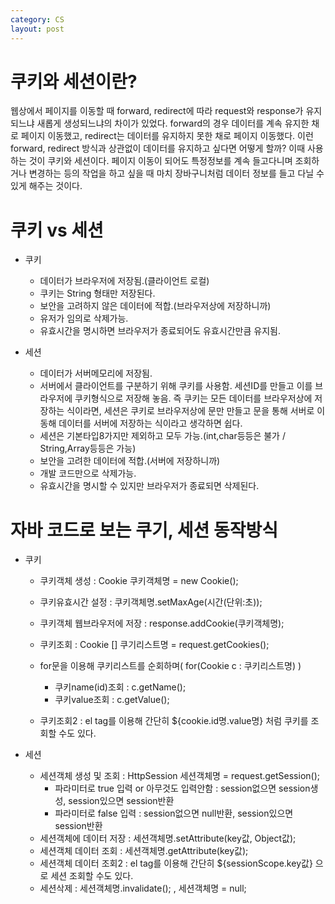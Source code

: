 ```yaml
---
category: CS
layout: post
---
```

# 쿠키와 세션이란?
웹상에서 페이지를 이동할 때 forward, redirect에 따라 request와 response가 유지되느냐 새롭게 생성되느냐의 차이가 있었다. forward의 경우 데이터를 계속 유지한 채로 페이지 이동했고, redirect는 데이터를 유지하지 못한 채로 페이지 이동했다. 이런 forward, redirect 방식과 상관없이 데이터를 유지하고 싶다면 어떻게 할까? 이때 사용하는 것이 쿠키와 세션이다. 페이지 이동이 되어도 특정정보를 계속 들고다니며 조회하거나 변경하는 등의 작업을 하고 싶을 때 마치 장바구니처럼 데이터 정보를 들고 다닐 수 있게 해주는 것이다.

# 쿠키 vs 세션
- 쿠키
    - 데이터가 브라우저에 저장됨.(클라이언트 로컬)
    - 쿠키는 String 형태만 저장된다.
    - 보안을 고려하지 않은 데이터에 적합.(브라우저상에 저장하니까)
    - 유저가 임의로 삭제가능.
    - 유효시간을 명시하면 브라우저가 종료되어도 유효시간만큼 유지됨.

- 세션
    - 데이터가 서버메모리에 저장됨.
    - 서버에서 클라이언트를 구분하기 위해 쿠키를 사용함. 세션ID를 만들고 이를 브라우저에 쿠키형식으로 저장해 놓음. 즉 쿠키는 모든 데이터를 브라우저상에 저장하는 식이라면, 세션은 쿠키로 브라우저상에 문만 만들고 문을 통해 서버로 이동해 데이터를 서버에 저장하는 식이라고 생각하면 쉽다.
    - 세션은 기본타입8가지만 제외하고 모두 가능.(int,char등등은 불가 / String,Array등등은 가능)
    - 보안을 고려한 데이터에 적합.(서버에 저장하니까)
    - 개발 코드만으로 삭제가능.
    - 유효시간을 명시할 수 있지만 브라우저가 종료되면 삭제된다. 



# 자바 코드로 보는 쿠기, 세션 동작방식
- 쿠키
    - 쿠키객체 생성 : Cookie 쿠키객체명 = new Cookie();	
    - 쿠키유효시간 설정 : 쿠키객체명.setMaxAge(시간(단위:초));		
    - 쿠키객체 웹브라우저에 저장 : response.addCookie(쿠키객체명);      

    - 쿠키조회 : Cookie [] 쿠기리스트명 = request.getCookies();
    - for문을 이용해 쿠키리스트를 순회하며( for(Cookie c : 쿠키리스트명) )
        - 쿠키name(id)조회 : c.getName();
        - 쿠키value조회 : c.getValue();
    - 쿠키조회2 : el tag를 이용해 간단히 ${cookie.id명.value명} 처럼 쿠키를 조회할 수도 있다.

- 세션
    - 세션객체 생성 및 조회 : HttpSession 세션객체명 = request.getSession();
        - 파라미터로 true 입력 or 아무것도 입력안함 : session없으면 session생성, session있으면 session반환
        - 파라미터로 false 입력 : session없으면 null반환, session있으면 session반환
    - 세션객체에 데이터 저장 : 세션객체명.setAttribute(key값, Object값);
    - 세션객체 데이터 조회 : 세션객체명.getAttribute(key값);
    - 세션객체 데이터 조회2 : el tag를 이용해 간단히 ${sessionScope.key값} 으로 세션 조회할 수도 있다.
    - 세션삭제 : 세션객체명.invalidate(); , 세션객체명 = null;